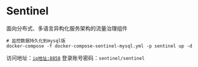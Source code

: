 # Sentinel

面向分布式、多语言异构化服务架构的流量治理组件

```shell
# 监控数据持久化到mysql版
docker-compose -f docker-compose-sentinel-mysql.yml -p sentinel up -d
```

访问地址：[`ip地址:8858`](http://www.zhengqingya.com:8858)
登录账号密码：`sentinel/sentinel`
